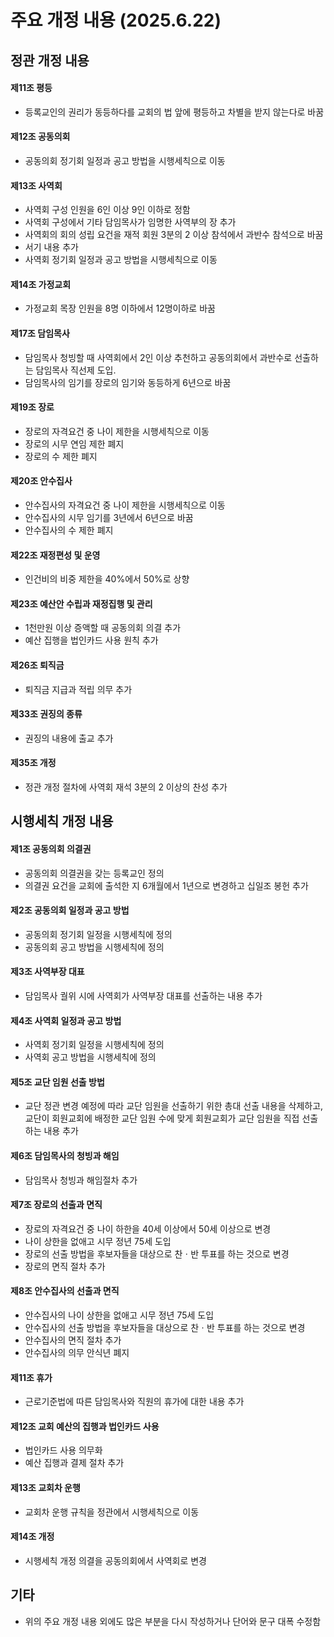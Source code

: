 # 주요 개정 내용 (2025.6.22)

## 정관 개정 내용

#### 제11조 평등

- 등록교인의 권리가 동등하다를 교회의 법 앞에 평등하고 차별을 받지 않는다로 바꿈

#### 제12조 공동의회

- 공동의회 정기회 일정과 공고 방법을 시행세칙으로 이동

#### 제13조 사역회

- 사역회 구성 인원을 6인 이상 9인 이하로 정함
- 사역회 구성에서 기타 담임목사가 임명한 사역부의 장 추가
- 사역회의 회의 성립 요건을 재적 회원 3분의 2 이상 참석에서 과반수 참석으로 바꿈
- 서기 내용 추가
- 사역회 정기회 일정과 공고 방법을 시행세칙으로 이동

#### 제14조 가정교회

- 가정교회 목장 인원을 8명 이하에서 12명이하로 바꿈

#### 제17조 담임목사

- 담임목사 청빙할 때 사역회에서 2인 이상 추천하고 공동의회에서 과반수로 선출하는 담임목사 직선제 도입.
- 담임목사의 임기를 장로의 임기와 동등하게 6년으로 바꿈

#### 제19조 장로

- 장로의 자격요건 중 나이 제한을 시행세칙으로 이동
- 장로의 시무 연임 제한 폐지
- 장로의 수 제한 폐지

#### 제20조 안수집사

- 안수집사의 자격요건 중 나이 제한을 시행세칙으로 이동
- 안수집사의 시무 임기를 3년에서 6년으로 바꿈
- 안수집사의 수 제한 폐지

#### 제22조 재정편성 및 운영

- 인건비의 비중 제한을 40%에서 50%로 상향

#### 제23조 예산안 수립과 재정집행 및 관리

- 1천만원 이상 증액할 때 공동의회 의결 추가
- 예산 집행을 법인카드 사용 원칙 추가

#### 제26조 퇴직금

- 퇴직금 지급과 적립 의무 추가

#### 제33조 권징의 종류

- 권징의 내용에 출교 추가

#### 제35조 개정

- 정관 개정 절차에 사역회 재석 3분의 2 이상의 찬성 추가

## 시행세칙 개정 내용

#### 제1조 공동의회 의결권

- 공동의회 의결권을 갖는 등록교인 정의
- 의결권 요건을 교회에 출석한 지 6개월에서 1년으로 변경하고 십일조 봉헌 추가

#### 제2조 공동의회 일정과 공고 방법

- 공동의회 정기회 일정을 시행세칙에 정의
- 공동의회 공고 방법을 시행세칙에 정의

#### 제3조 사역부장 대표

- 담임목사 궐위 시에 사역회가 사역부장 대표를 선출하는 내용 추가

#### 제4조 사역회 일정과 공고 방법

- 사역회 정기회 일정을 시행세칙에 정의
- 사역회 공고 방법을 시행세칙에 정의

#### 제5조 교단 임원 선출 방법

- 교단 정관 변경 예정에 따라 교단 임원을 선출하기 위한 총대 선출 내용을 삭제하고, 교단이 회원교회에 배정한 교단 임원 수에 맞게 회원교회가 교단 임원을 직접 선출하는 내용 추가

#### 제6조 담임목사의 청빙과 해임

- 담임목사 청빙과 해임절차 추가

#### 제7조 장로의 선출과 면직

- 장로의 자격요건 중 나이 하한을 40세 이상에서 50세 이상으로 변경
- 나이 상한을 없애고 시무 정년 75세 도입
- 장로의 선출 방법을 후보자들을 대상으로 찬ㆍ반 투표를 하는 것으로 변경
- 장로의 면직 절차 추가

#### 제8조 안수집사의 선출과 면직

- 안수집사의 나이 상한을 없애고 시무 정년 75세 도입
- 안수집사의 선출 방법을 후보자들을 대상으로 찬ㆍ반 투표를 하는 것으로 변경
- 안수집사의 면직 절차 추가
- 안수집사의 의무 안식년 폐지

#### 제11조 휴가

- 근로기준법에 따른 담임목사와 직원의 휴가에 대한 내용 추가

#### 제12조 교회 예산의 집행과 법인카드 사용

- 법인카드 사용 의무화
- 예산 집행과 결제 절차 추가

#### 제13조 교회차 운행

- 교회차 운행 규칙을 정관에서 시행세칙으로 이동

#### 제14조 개정

- 시행세칙 개정 의결을 공동의회에서 사역회로 변경

## 기타

- 위의 주요 개정 내용 외에도 많은 부분을 다시 작성하거나 단어와 문구 대폭 수정함
